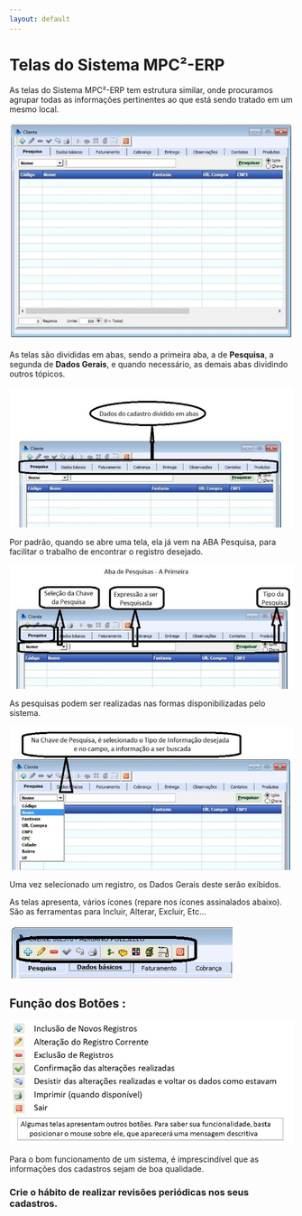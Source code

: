 ```yaml
---
layout: default
---
```


# Telas do Sistema MPC²-ERP


As telas do Sistema MPC²-ERP tem estrutura similar, onde procuramos agrupar todas as informações pertinentes ao que está sendo tratado em um mesmo local.

![](Img/Telas01.jpg)

As telas são divididas em abas, sendo a primeira aba, a de **Pesquisa**, a segunda de **Dados Gerais**, e quando necessário, as demais abas dividindo outros tópicos.

![](Img/Telas02.jpg)

Por padrão, quando se abre uma tela, ela já vem na ABA Pesquisa, para facilitar o trabalho de encontrar o registro desejado.

![](Img/Telas03.jpg)

As pesquisas podem ser realizadas nas formas disponibilizadas pelo sistema.

![](Img/Telas04.jpg)

Uma vez selecionado um registro, os Dados Gerais deste serão exibidos. 

As telas apresenta, vários ícones (repare nos ícones assinalados abaixo). São as ferramentas para Incluir, Alterar, Excluir, Etc...

![](Img/Telas05.jpg) 

## Função dos Botões :

![](Img/Telas06.jpg) 

Para o bom funcionamento de um sistema, é imprescindível que as informações dos cadastros sejam de boa qualidade.
### Crie o hábito de realizar revisões periódicas nos seus cadastros.









